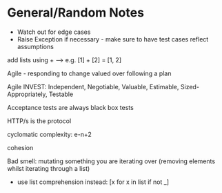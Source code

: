 # General/Random Notes

- Watch out for edge cases
- Raise Exception if necessary - make sure to have test cases reflect assumptions

add lists using + --> e.g. [1] + [2] = [1, 2]

Agile - responding to change valued over following a plan

Agile INVEST: Independent, Negotiable, Valuable, Estimable, Sized-Appropriately, Testable

Acceptance tests are always black box tests

HTTP/s is the protocol

cyclomatic complexity: e-n+2

cohesion

Bad smell: mutating something you are iterating over (removing elements whilst iterating through a list)

- use list comprehension instead: [x for x in list if not _]


